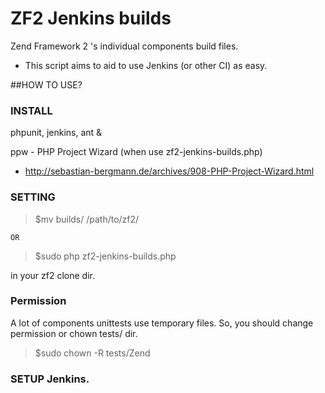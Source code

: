 ZF2 Jenkins builds
==================

Zend Framework 2 's individual components build files.

 - This script aims to aid to use Jenkins (or other CI) as easy.

##HOW TO USE?
### INSTALL 
phpunit, jenkins, ant &

ppw - PHP Project Wizard 
(when use zf2-jenkins-builds.php)

 - http://sebastian-bergmann.de/archives/908-PHP-Project-Wizard.html

### SETTING

> $mv builds/ /path/to/zf2/

    OR

> $sudo php zf2-jenkins-builds.php

in your zf2 clone dir.


### Permission
A lot of components unittests use temporary files.
So, you should change permission or chown tests/ dir.
> $sudo chown -R tests/Zend

### SETUP Jenkins.

